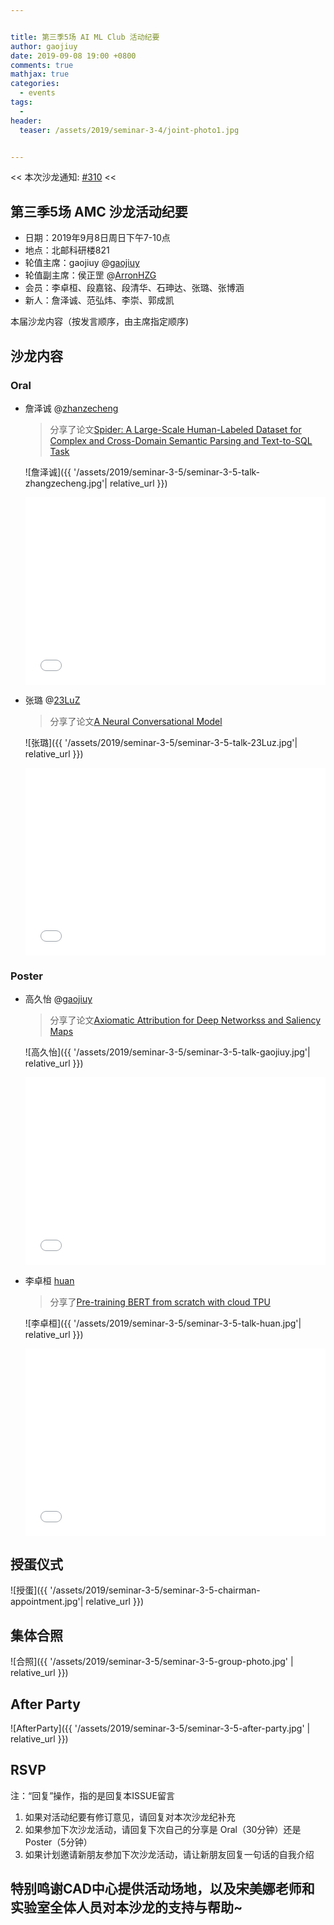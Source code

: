 ```yaml
---


title: 第三季5场 AI ML Club 活动纪要
author: gaojiuy
date: 2019-09-08 19:00 +0800
comments: true
mathjax: true
categories:
  - events
tags:
  - 
header:
  teaser: /assets/2019/seminar-3-4/joint-photo1.jpg


---
```


<< 本次沙龙通知: [#310](https://github.com/BUPT/ai-ml.club/issues/310)  <<

## 第三季5场 AMC 沙龙活动纪要

- 日期：2019年9月8日周日下午7-10点
- 地点：北邮科研楼821
- 轮值主席：gaojiuy @[gaojiuy](https://github.com/gaojiuy)
- 轮值副主席：侯正罡 @[ArronHZG](https://github.com/ArronHZG)
- 会员：李卓桓、段嘉铭、段清华、石珅达、张璐、张博涵
- 新人：詹泽诚、范弘炜、李崇、郭成凯

本届沙龙内容（按发言顺序，由主席指定顺序)

## 沙龙内容

### Oral

- 詹泽诚 @[zhanzecheng](https://github.com/zhanzecheng)

  > 分享了论文[Spider: A Large-Scale Human-Labeled Dataset for Complex and Cross-Domain Semantic Parsing and Text-to-SQL Task](https://arxiv.org/pdf/1809.08887.pdf)

  ![詹泽诚]({{ '/assets/2019/seminar-3-5/seminar-3-5-talk-zhangzecheng.jpg'| relative_url }})

  <div class="zoom-container" style="
      position: relative;
      padding-bottom:56.25%;
      padding-top:30px;
      height:0;
      overflow:hidden;
  ">
    <iframe
      src='{{ '/assets/js/viewer-js/#https://arxiv.org/pdf/1809.08887.pdf' | relative_url }}'
      width='560'
      height='315'
      allowfullscreen
      webkitallowfullscreen
      frameborder="0"
      style="
        position: absolute;
        top:0;
        left:0;
        width:100%;
        height:100%;
      "
    ></iframe>
   </div>

- 张璐 @[23LuZ](https://github.com/23LuZ)

  > 分享了论文[A Neural Conversational Model](https://arxiv.org/pdf/1506.05869.pdf)

  ![张璐]({{ '/assets/2019/seminar-3-5/seminar-3-5-talk-23Luz.jpg'| relative_url }})

  <div class="zoom-container" style="
      position: relative;
      padding-bottom:56.25%;
      padding-top:30px;
      height:0;
      overflow:hidden;
  ">
    <iframe
      src='{{ '/assets/js/viewer-js/#https://arxiv.org/pdf/1506.05869.pdf' | relative_url }}'
      width='560'
      height='315'
      allowfullscreen
      webkitallowfullscreen
      frameborder="0"
      style="
        position: absolute;
        top:0;
        left:0;
        width:100%;
        height:100%;
      "
    ></iframe>
   </div>

### Poster

- 高久怡 @[gaojiuy](https://github.com/gaojiuy)

  > 分享了论文[Axiomatic Attribution for Deep Networkss and Saliency Maps](https://arxiv.org/pdf/1703.01365.pdf)

  ![高久怡]({{ '/assets/2019/seminar-3-5/seminar-3-5-talk-gaojiuy.jpg'| relative_url }})

  <div class="zoom-container" style="
      position: relative;
      padding-bottom:56.25%;
      padding-top:30px;
      height:0;
      overflow:hidden;
  ">
    <iframe
      src='{{ '/assets/js/viewer-js/#https://arxiv.org/pdf/1703.01365.pdf' | relative_url }}'
      width='560'
      height='315'
      allowfullscreen
      webkitallowfullscreen
      frameborder="0"
      style="
        position: absolute;
        top:0;
        left:0;
        width:100%;
        height:100%;
      "
    ></iframe>
  </div>

- 李卓桓 [huan](https://github.com/huan)

  > 分享了[Pre-training BERT from scratch with cloud TPU](https://towardsdatascience.com/pre-training-bert-from-scratch-with-cloud-tpu-6e2f71028379)

  ![李卓桓]({{ '/assets/2019/seminar-3-5/seminar-3-5-talk-huan.jpg'| relative_url }})

  <div class="zoom-container" style="
      position: relative;
      padding-bottom:56.25%;
      padding-top:30px;
      height:0;
      overflow:hidden;
  ">
    <iframe
      src='{{ '/assets/js/viewer-js/#https://towardsdatascience.com/pre-training-bert-from-scratch-with-cloud-tpu-6e2f71028379' | relative_url }}'
      width='560'
      height='315'
      allowfullscreen
      webkitallowfullscreen
      frameborder="0"
      style="
        position: absolute;
        top:0;
        left:0;
        width:100%;
        height:100%;
      "
    ></iframe>
  </di>



## 授蛋仪式


![授蛋]({{ '/assets/2019/seminar-3-5/seminar-3-5-chairman-appointment.jpg'| relative_url }})


## 集体合照


![合照]({{ '/assets/2019/seminar-3-5/seminar-3-5-group-photo.jpg' | relative_url }})


## After Party


![AfterParty]({{ '/assets/2019/seminar-3-5/seminar-3-5-after-party.jpg' | relative_url }})


## RSVP

注：“回复”操作，指的是回复本ISSUE留言

1. 如果对活动纪要有修订意见，请回复对本次沙龙纪补充
2. 如果参加下次沙龙活动，请回复下次自己的分享是 Oral（30分钟）还是Poster（5分钟）
3. 如果计划邀请新朋友参加下次沙龙活动，请让新朋友回复一句话的自我介绍

## 特别鸣谢CAD中心提供活动场地，以及宋美娜老师和实验室全体人员对本沙龙的支持与帮助~
